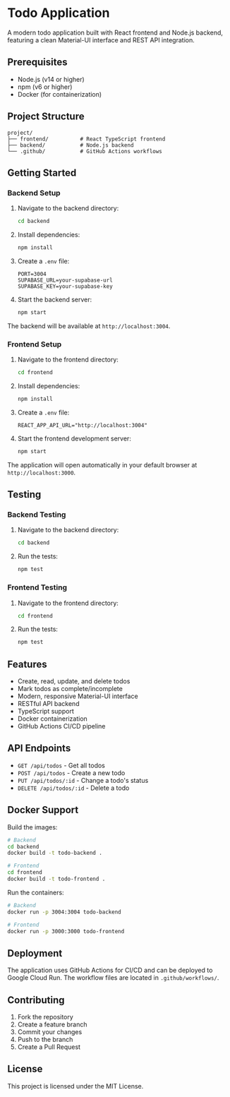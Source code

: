 # Todo Application

A modern todo application built with React frontend and Node.js backend, featuring a clean Material-UI interface and REST API integration.

## Prerequisites

- Node.js (v14 or higher)
- npm (v6 or higher)
- Docker (for containerization)

## Project Structure

```
project/
├── frontend/          # React TypeScript frontend
├── backend/           # Node.js backend
└── .github/           # GitHub Actions workflows
```

## Getting Started

### Backend Setup

1. Navigate to the backend directory:
   ```bash
   cd backend
   ```

2. Install dependencies:
   ```bash
   npm install
   ```

3. Create a `.env` file:
   ```
   PORT=3004
   SUPABASE_URL=your-supabase-url
   SUPABASE_KEY=your-supabase-key
   ```

4. Start the backend server:
   ```bash
   npm start
   ```

The backend will be available at `http://localhost:3004`.

### Frontend Setup

1. Navigate to the frontend directory:
   ```bash
   cd frontend
   ```

2. Install dependencies:
   ```bash
   npm install
   ```

3. Create a `.env` file:
   ```
   REACT_APP_API_URL="http://localhost:3004"
   ```

4. Start the frontend development server:
   ```bash
   npm start
   ```

The application will open automatically in your default browser at `http://localhost:3000`.

## Testing

### Backend Testing

1. Navigate to the backend directory:
   ```bash
   cd backend
   ```

2. Run the tests:
   ```bash
   npm test
   ```

### Frontend Testing

1. Navigate to the frontend directory:
   ```bash
   cd frontend
   ```

2. Run the tests:
   ```bash
   npm test
   ```

## Features

- Create, read, update, and delete todos
- Mark todos as complete/incomplete
- Modern, responsive Material-UI interface
- RESTful API backend
- TypeScript support
- Docker containerization
- GitHub Actions CI/CD pipeline

## API Endpoints

- `GET /api/todos` - Get all todos
- `POST /api/todos` - Create a new todo
- `PUT /api/todos/:id` - Change a todo's status
- `DELETE /api/todos/:id` - Delete a todo

## Docker Support

Build the images:

```bash
# Backend
cd backend
docker build -t todo-backend .

# Frontend
cd frontend
docker build -t todo-frontend .
```

Run the containers:

```bash
# Backend
docker run -p 3004:3004 todo-backend

# Frontend
docker run -p 3000:3000 todo-frontend
```

## Deployment

The application uses GitHub Actions for CI/CD and can be deployed to Google Cloud Run. The workflow files are located in `.github/workflows/`.

## Contributing

1. Fork the repository
2. Create a feature branch
3. Commit your changes
4. Push to the branch
5. Create a Pull Request

## License

This project is licensed under the MIT License.
